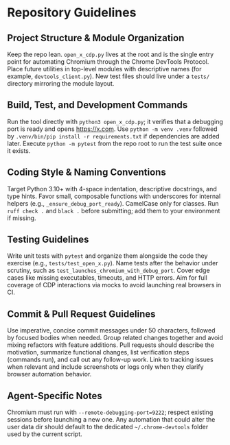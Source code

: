 # Repository Guidelines

## Project Structure & Module Organization
Keep the repo lean. `open_x_cdp.py` lives at the root and is the single entry point for automating Chromium through the Chrome DevTools Protocol. Place future utilities in top-level modules with descriptive names (for example, `devtools_client.py`). New test files should live under a `tests/` directory mirroring the module layout.

## Build, Test, and Development Commands
Run the tool directly with `python3 open_x_cdp.py`; it verifies that a debugging port is ready and opens https://x.com. Use `python -m venv .venv` followed by `.venv/bin/pip install -r requirements.txt` if dependencies are added later. Execute `python -m pytest` from the repo root to run the test suite once it exists.

## Coding Style & Naming Conventions
Target Python 3.10+ with 4-space indentation, descriptive docstrings, and type hints. Favor small, composable functions with underscores for internal helpers (e.g., `_ensure_debug_port_ready`). CamelCase only for classes. Run `ruff check .` and `black .` before submitting; add them to your environment if missing.

## Testing Guidelines
Write unit tests with `pytest` and organize them alongside the code they exercise (e.g., `tests/test_open_x.py`). Name tests after the behavior under scrutiny, such as `test_launches_chromium_with_debug_port`. Cover edge cases like missing executables, timeouts, and HTTP errors. Aim for full coverage of CDP interactions via mocks to avoid launching real browsers in CI.

## Commit & Pull Request Guidelines
Use imperative, concise commit messages under 50 characters, followed by focused bodies when needed. Group related changes together and avoid mixing refactors with feature additions. Pull requests should describe the motivation, summarize functional changes, list verification steps (commands run), and call out any follow-up work. Link to tracking issues when relevant and include screenshots or logs only when they clarify browser automation behavior.

## Agent-Specific Notes
Chromium must run with `--remote-debugging-port=9222`; respect existing sessions before launching a new one. Any automation that could alter the user data dir should default to the dedicated `~/.chrome-devtools` folder used by the current script.
